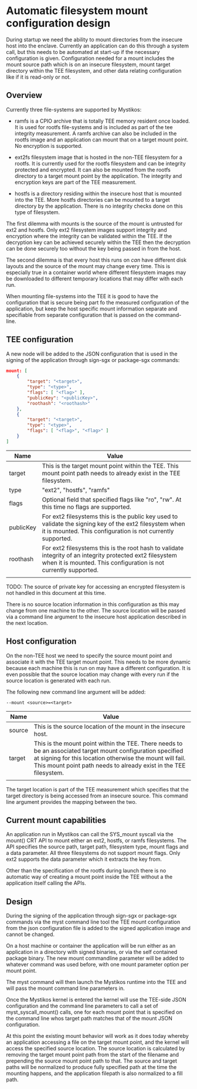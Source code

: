 # Automatic filesystem mount configuration design

During startup we need the ability to mount directories from the insecure host into the enclave.
Currently an application can do this through a system call,
but this needs to be automated at start-up if the necessary configuration is given.
Configuration needed for a mount includes the mount source path which is on an insecure filesystem,
mount target directory within the TEE filesystem,
and other data relating configuration like if it is read-only or not.

## Overview

Currently three file-systems are supported by Mystikos:

* ramfs is a CPIO archive that is totally TEE memory resident once loaded.
It is used for rootfs file-systems and is included as part of the tee integrity measurement.
A ramfs archive can also be included in the rootfs image and an application can mount that on a target mount point.
No encryption is supported.

* ext2fs filesystem image that is hosted in the non-TEE filesystem for a rootfs.
It is currently used for the rootfs filesystem and can be integrity protected and encrypted.
It can also be mounted from the rootfs directory to a target mount point by the application.
The integrity and encryption keys are part of the TEE measurement.

* hostfs is a directory residing within the insecure host that is mounted into the TEE.
More hostfs directories can be mounted to a target directory by the application.
There is no integrity checks done on this type of filesystem.

The first dilemma with mounts is the source of the mount is untrusted for ext2 and hostfs.
Only ext2 filesystem images support integrity and encryption where the integrity can be validated within the TEE.
If the decryption key can be achieved securely within the TEE then the decryption can be done securely too without the key being passed in from the host.

The second dilemma is that every host this runs on *can* have different disk layouts and the source of the mount may change every time.
This is especially true in a container world where different filesystem images may be downloaded to different temporary locations that may differ with each run.

When mounting file-systems into the TEE it is good to have the configuration that is secure being part fo the measured configuration of the application,
but keep the host specific mount information separate and specifiable from separate configuration that is passed on the command-line.

## TEE configuration

A new node will be added to the JSON configuration that is used in the signing of the application through sign-sgx or package-sgx commands:

```json
mount: [
    {
        "target": "<target>",
        "type": "<type>",
        "flags": [ "<flag>" ],
        "publicKey": "<publicKey>",
        "roothash": "<roothash>"
    },
    {
        "target": "<target>",
        "type": "<type>",
        "flags": [ "<flag>", "<flag>" ]
    }
]
```

| Name | Value |
| -- | -- |
| target | This is the target mount point within the TEE. This mount point path needs to already exist in the TEE filesystem. |
| type | "ext2", "hostfs", "ramfs" |
| flags | Optional field that specified flags like "ro", "rw". At this time no flags are supported. |
| publicKey | For ext2 filesystems this is the public key used to validate the signing key of the ext2 filesystem when it is mounted. This configuration is not currently supported. |
| roothash | For ext2 filesystems this is the root hash to validate integrity of an integrity protected ext2 filesystem when it is mounted. This configuration is not currently supported. |
| | |

TODO: The source of private key for accessing an encrypted filesystem is not handled in this document at this time.

There is no source location information in this configuration as this may change from one machine to the other.
The source location will be passed via a command line argument to the insecure host application described in the next location.

## Host configuration

On the non-TEE host we need to specify the source mount point and associate it with the TEE target mount point.
This needs to be more dynamic because each machine this is run on may have a different configuration.
It is even possible that the source location may change with every run if the source location is generated with each run.

The following new command line argument will be added:

```text
--mount <source>=<target>
```

| Name | Value |
| -- | -- |
| source | This is the source location of the mount in the insecure host. |
| target | This is the mount point within the TEE. There needs to be an associated target mount configuration specified at signing for this location otherwise the mount will fail. This mount point path needs to already exist in the TEE filesystem. |
| | |

The target location is part of the TEE measurement which specifies that the target directory is being accessed from an insecure source.
This command line argument provides the mapping between the two.

## Current mount capabilities

An application run in Mystikos can call the SYS_mount syscall via the mount() CRT API to mount either an ext2, hostfs, or ramfs filesystems.
The API specifies the source path, target path, filesystem type, mount flags and a data parameter.
All three filesystems do not support mount flags.
Only ext2 supports the data parameter which it extracts the key from.

Other than the specification of the rootfs during launch there is no automatic way of creating a mount point inside the TEE without a the application itself calling the APIs.

## Design

During the signing of the application through sign-sgx or package-sgx commands via the myst command line tool the TEE mount configuration from the json configuration file is added to the signed application image and cannot be changed.

On a host machine or container the application will be run either as an application in a directory with signed binaries, or via the self contained package binary.
The new mount commandline parameter will be added to whatever command was used before, with one mount parameter option per mount point.

The myst command will then launch the Mystikos runtime into the TEE and will pass the mount command line parameters in.

Once the Mystikos kernel is entered the kernel will use the TEE-side JSON configuration and the command line parameters to call a set of myst_syscall_mount() calls, one for each mount point that is specified on the command line whos target path matches that of the mount JSON configuration.

At this point the existing mount behavior will work as it does today whereby an application accessing a file on the target mount point, and the kernel will access the specified source location.
The source location is calculated by removing the target mount point  path from the start of the filename and prepending the source mount point path to that.
The source and target paths will be normalized to produce fully specified path at the time the mounting happens, and the application filepath is also normalized to a fill path.
